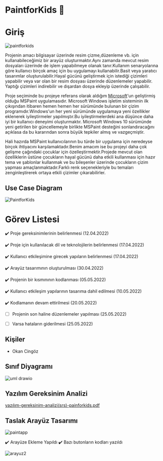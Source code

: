 # PaintforKids :art:
# Giriş
 ![paintforkids](https://user-images.githubusercontent.com/100669925/163709170-b0d7f8a4-3284-4d91-a4ed-26fbf2b63a34.png)
 
 Projenin amacı bilgisayar üzerinde resim çizme,düzenleme vb. için kullanabileceğimiz bir arayüz oluşturmaktır.Aynı zamanda mevcut resim dosyaları 
 üzerinde de işlem yapabilmeye olanak tanır.Kullanım senaryolarına göre kullanıcı birçok amaç için bu uygulamayı kullanabilir.Basit veya yaratıcı 
 tasarımlar oluşturulabilir.Hayal gücünü geliştirmek için istediği çizimleri yapabilir veya var olan bir resim dosyası üzerinde düzenlemeler yapabilir.
 Yaptığı çizimleri indirebilir ve dışardan dosya ekleyip üzerinde çalışabilir.
 
 Proje seçiminde bu projeye referans olarak aldığım [Microsoft](https://www.microsoft.com/tr-tr)'un geliştirmiş olduğu MSPaint uygulamasıdır.
 Microsoft Windows işletim sisteminin ilk çıkışından itibaren hemen hemen her sürümünde bulunan bir çizim programıdır.Windows'un her yeni sürümünde 
 uygulamaya yeni özellikler eklenerek iyileştirmeler yapılmıştır.Bu iyileştirmelerdeki ana düşünce daha iyi bir kullanıcı deneyimi oluşturmaktır.
 Microsoft Windows 10 sürümünde yeni getirilen bir güncellemeyle birlikte MSPaint desteğini sonlandıracağını açıklasa da bu kararından sonra büyük 
 tepkiler almış ve vazgeçmiştir.
 
 Hali hazırda MSPaint kullanıcılarının bu türde bir uygulama için neredeyse birçok ihtiyacını karşılamaktadır.Benim amacım ise bu projeyi daha çok gelişme 
 çağındaki çocuklar için özelleştirmektir.Projede mevcut olan özelliklerin üstüne çocukların hayal gücünü daha etkili kullanması için hazır tema ve 
 şablonlar kullanmak ve bu bileşenler üzerinde çocukların çizim yapması amaçlanmaktadır.Farklı renk seçenekleriyle bu temaları zenginleştirerek ortaya 
 etkili çizimler çıkarabilirler.
 
 ## Use Case Diagram 
![PaintforKids](https://user-images.githubusercontent.com/100669925/158017451-a7640798-c85d-4ac7-9b4f-46dd33482fb1.png)

# Görev Listesi  
  :heavy_check_mark: Proje gereksinimlerinin belirlenmesi (12.04.2022) 
  
  :heavy_check_mark: Proje için kullanılacak dil ve teknolojilerin belirlenmesi (17.04.2022) 
  
  :heavy_check_mark: Kullanıcı etkileşimine girecek yapıların belirlenmesi (17.04.2022) 
  
  :heavy_check_mark: Arayüz tasarımının oluşturulması (30.04.2022)
 
  :heavy_check_mark:  Projenin bir kısmınının kodlanması (05.05.2022)
 
  :heavy_check_mark:  Kullanıcı etkileşim yapılarının tasarıma dahil edilmesi (10.05.2022) 

  :heavy_check_mark: Kodlamanın devam ettirilmesi (20.05.2022)
  
  - [ ] Projenin son haline düzenlemeler yapılması (25.05.2022)

  - [ ] Varsa hataların giderilmesi (25.05.2022) 
## Kişiler 
  - Okan Cingöz
  
## Sınıf Diyagramı

![uml drawio](https://user-images.githubusercontent.com/100669925/163711416-e8c71aa4-debc-4aa3-aa45-816476dfe062.png)

## Yazılım Gereksinim Analizi

[yazılım-gereksinim-analizi(srs)-painforkids.pdf](https://github.com/Iskenderun-Technical-University/proje-paintforkids/files/8580302/yazilim-gereksinim-analizi.srs.-painforkids.pdf)

## Taslak Arayüz Tasarımı 
![paintapp](https://user-images.githubusercontent.com/100669925/168276337-3e0f6d6a-0561-4f56-94cc-4f90b6229a5a.PNG)

:heavy_check_mark: Arayüze Ekleme Yapıldı 
:heavy_check_mark: Bazı butonların kodları yazıldı

![arayuz2](https://user-images.githubusercontent.com/100669925/169649369-e48d58cb-a7bb-4c3f-86cb-b2b1ece39e7d.PNG)


